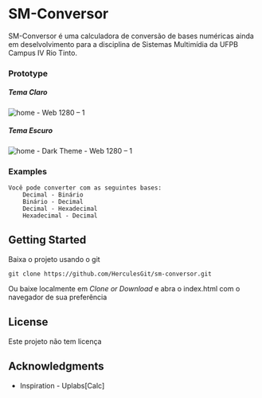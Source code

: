 # SM-Conversor
SM-Conversor é uma calculadora de conversão de bases numéricas ainda em deselvolvimento para a disciplina de Sistemas Multimídia da UFPB Campus IV Rio Tinto.

### Prototype

##### Tema Claro
![home - Web 1280 – 1](https://user-images.githubusercontent.com/31658548/55758263-9f594780-5a2c-11e9-9efb-aa27c5787cb0.png)


##### Tema Escuro
![home - Dark Theme - Web 1280 – 1](https://user-images.githubusercontent.com/31658548/55758259-9b2d2a00-5a2c-11e9-93d5-d5a1d87c125a.png)


### Examples
    Você pode converter com as seguintes bases:
        Decimal - Binário
        Binário - Decimal
        Decimal - Hexadecimal
        Hexadecimal - Decimal

## Getting Started
Baixa o projeto usando o git 
```
git clone https://github.com/HerculesGit/sm-conversor.git
```
Ou baixe localmente em *Clone or Download* e abra o index.html com o navegador de sua preferência

## License

Este projeto não tem licença

## Acknowledgments

* Inspiration - Uplabs[Calc]
